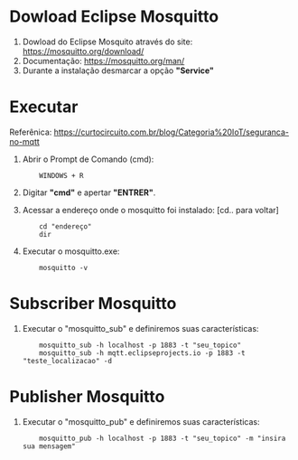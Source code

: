 # Dowload Eclipse Mosquitto
1. Dowload do Eclipse Mosquito através do site: https://mosquitto.org/download/
2. Documentação: https://mosquitto.org/man/
3. Durante a instalação desmarcar a opção **"Service"**

# Executar
Referênica: https://curtocircuito.com.br/blog/Categoria%20IoT/seguranca-no-mqtt
1. Abrir o Prompt de Comando (cmd):

           WINDOWS + R
2. Digitar **"cmd"** e apertar **"ENTRER"**.
3. Acessar a endereço onde o mosquitto foi instalado: [cd.. para voltar]

           cd "endereço"
           dir

4. Executar o mosquitto.exe:

           mosquitto -v

# Subscriber Mosquitto
1. Executar o "mosquitto_sub" e definiremos suas características:

           mosquitto_sub -h localhost -p 1883 -t "seu_topico"
           mosquitto_sub -h mqtt.eclipseprojects.io -p 1883 -t "teste_localizacao" -d   

# Publisher Mosquitto
1. Executar o "mosquitto_pub" e definiremos suas características:

           mosquitto_pub -h localhost -p 1883 -t "seu_topico" -m "insira sua mensagem"
